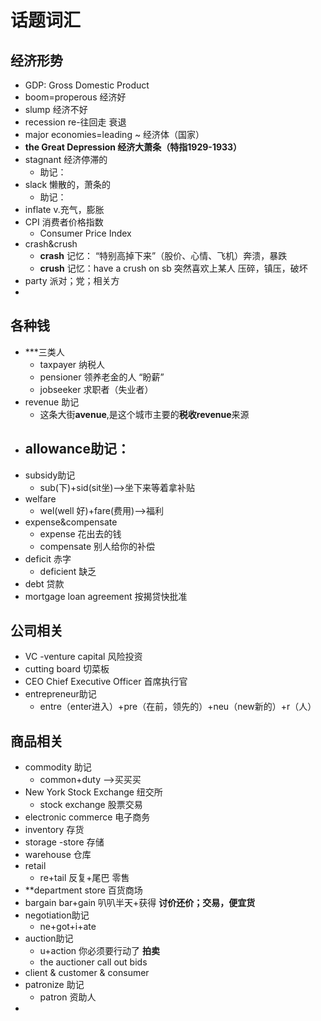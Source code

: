 # 话题词汇  

## 经济形势  
- GDP: Gross Domestic Product
- boom=properous  经济好  
- slump  经济不好
- recession    re-往回走         衰退
- major economies=leading ~ 经济体（国家）
- **the Great Depression  经济大萧条（特指1929-1933）**
- stagnant  经济停滞的
	- 助记：  
- slack  懒散的，萧条的
	- 助记：
- inflate   v.充气，膨胀
- CPI  消费者价格指数
	- Consumer Price Index
- crash&crush
	- **crash** 记忆： “特别高掉下来”（股价、心情、飞机）奔溃，暴跌
	- **crush**   记忆：have a crush on sb  突然喜欢上某人   压碎，镇压，破坏
- party   派对；党；相关方
- 
## 各种钱  
- ***三类人
	- taxpayer  纳税人
	- pensioner  领养老金的人 “盼薪”
	- jobseeker   求职者（失业者）
- revenue 助记
	- 这条大街**avenue**,是这个城市主要的**税收revenue**来源
- allowance助记：
	- 
- subsidy助记
	- sub(下)+sid(sit坐)——>坐下来等着拿补贴
- welfare
	- wel(well 好)+fare(费用)——>福利
- expense&compensate
	- expense  花出去的钱
	- compensate  别人给你的补偿
- deficit  赤字
	- deficient  缺乏
- debt 贷款
- mortgage loan agreement  按揭贷快批准

## 公司相关  
- VC -venture capital   风险投资  
- cutting board  切菜板  
- CEO  Chief Executive Officer 首席执行官
- entrepreneur助记
	- entre（enter进入）+pre（在前，领先的）+neu（new新的）+r（人）

## 商品相关  
- commodity 助记
	- common+duty  ——>买买买
- New York Stock Exchange  纽交所
	- stock exchange 股票交易
- electronic commerce  电子商务
- inventory 存货
- storage  -store  存储
- warehouse 仓库
- retail  
	- re+tail  反复+尾巴  零售  
- **department store  百货商场
- bargain  bar+gain  叭叭半天+获得  **讨价还价；交易，便宜货**
- negotiation助记
	- ne+got+i+ate  
- auction助记
	- u+action 你必须要行动了  **拍卖**
	- the auctioner call out bids 
- client & customer & consumer
- patronize  助记
	- patron 资助人
- 
